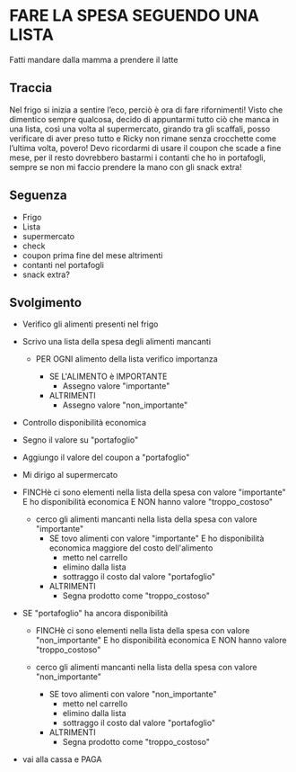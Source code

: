 # FARE LA SPESA SEGUENDO UNA LISTA

Fatti mandare dalla mamma a prendere il latte

## Traccia

Nel frigo si inizia a sentire l’eco, perciò è ora di fare rifornimenti!
Visto che dimentico sempre qualcosa, decido di appuntarmi tutto ciò che manca in una lista, così una volta al supermercato, girando tra gli scaffali, posso verificare di aver preso tutto e Ricky non rimane senza crocchette come l’ultima volta, povero! Devo ricordarmi di usare il coupon che scade a fine mese, per il resto dovrebbero bastarmi i contanti che ho in portafogli, sempre se non mi faccio prendere la mano con gli snack extra!

## Seguenza

- Frigo
- Lista
- supermercato
- check
- coupon prima fine del mese altrimenti
- contanti nel portafogli
- snack extra?

## Svolgimento 
 
- Verifico gli alimenti presenti nel frigo 
 
- Scrivo una lista della spesa degli alimenti mancanti 
 
  - PER OGNI alimento della lista verifico importanza 
 
    - SE L'ALIMENTO è IMPORTANTE 
      - Assegno valore "importante" 
    - ALTRIMENTI 
      - Assegno valore "non_importante" 
 
- Controllo disponibilità economica 
 
- Segno il valore su "portafoglio" 
 
- Aggiungo il valore del coupon a "portafoglio" 
 
- Mi dirigo al supermercato 
 
- FINCHè ci sono elementi nella lista della spesa con valore "importante" E ho disponibilità economica E NON hanno valore "troppo_costoso" 
 
  - cerco gli alimenti mancanti nella lista della spesa con valore "importante" 
    - SE tovo alimenti con valore "importante" E ho disponibilità economica maggiore del costo dell'alimento 
      - metto nel carrello 
      - elimino dalla lista 
      - sottraggo il costo dal valore "portafoglio" 
    - ALTRIMENTI 
      - Segna prodotto come "troppo_costoso" 
 
- SE "portafoglio" ha ancora disponibilità 
 
  - FINCHè ci sono elementi nella lista della spesa con valore "non_importante" E ho disponibilità economica E NON hanno valore "troppo_costoso" 
 
  - cerco gli alimenti mancanti nella lista della spesa con valore "non_importante" 
    - SE tovo alimenti con valore "non_importante" 
      - metto nel carrello 
      - elimino dalla lista 
      - sottraggo il costo dal valore "portafoglio" 
    - ALTRIMENTI 
      - Segna prodotto come "troppo_costoso" 

- vai alla cassa e PAGA
